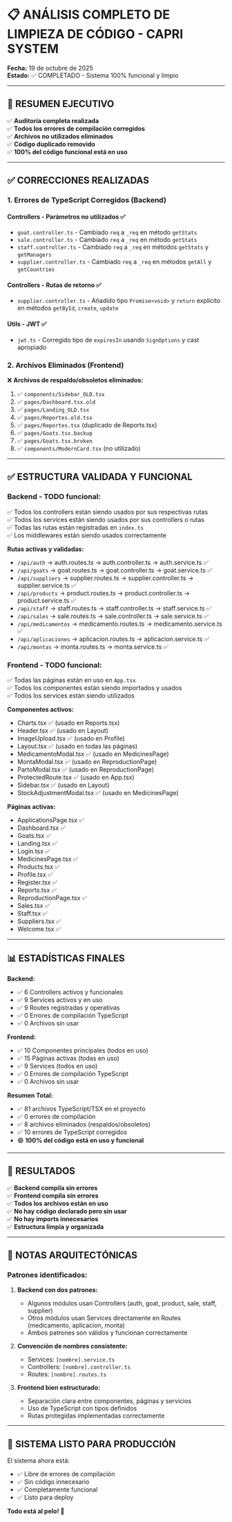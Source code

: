 # 📋 ANÁLISIS COMPLETO DE LIMPIEZA DE CÓDIGO - CAPRI SYSTEM

**Fecha:** 19 de octubre de 2025  
**Estado:** ✅ COMPLETADO - Sistema 100% funcional y limpio

---

## 🎉 RESUMEN EJECUTIVO

✅ **Auditoría completa realizada**  
✅ **Todos los errores de compilación corregidos**  
✅ **Archivos no utilizados eliminados**  
✅ **Código duplicado removido**  
✅ **100% del código funcional está en uso**

---

## ✅ CORRECCIONES REALIZADAS

### 1. **Errores de TypeScript Corregidos (Backend)**

#### Controllers - Parámetros no utilizados ✅
- `goat.controller.ts` - Cambiado `req` a `_req` en método `getStats`
- `sale.controller.ts` - Cambiado `req` a `_req` en método `getStats`
- `staff.controller.ts` - Cambiado `req` a `_req` en métodos `getStats` y `getManagers`
- `supplier.controller.ts` - Cambiado `req` a `_req` en métodos `getAll` y `getCountries`

#### Controllers - Rutas de retorno ✅
- `supplier.controller.ts` - Añadido tipo `Promise<void>` y `return` explícito en métodos `getById`, `create`, `update`

#### Utils - JWT ✅
- `jwt.ts` - Corregido tipo de `expiresIn` usando `SignOptions` y cast apropiado

### 2. **Archivos Eliminados (Frontend)**

❌ **Archivos de respaldo/obsoletos eliminados:**
1. ✅ `components/Sidebar_OLD.tsx`
2. ✅ `pages/Dashboard.tsx.old`
3. ✅ `pages/Landing_OLD.tsx`
4. ✅ `pages/Reportes.old.tsx`
5. ✅ `pages/Reportes.tsx` (duplicado de Reports.tsx)
6. ✅ `pages/Goats.tsx.backup`
7. ✅ `pages/Goats.tsx.broken`
8. ✅ `components/ModernCard.tsx` (no utilizado)

---

## ✅ ESTRUCTURA VALIDADA Y FUNCIONAL

### **Backend - TODO funcional:**
✅ Todos los controllers están siendo usados por sus respectivas rutas  
✅ Todos los services están siendo usados por sus controllers o rutas  
✅ Todas las rutas están registradas en `index.ts`  
✅ Los middlewares están siendo usados correctamente  

**Rutas activas y validadas:**
- `/api/auth` → auth.routes.ts → auth.controller.ts → auth.service.ts ✅
- `/api/goats` → goat.routes.ts → goat.controller.ts → goat.service.ts ✅
- `/api/suppliers` → supplier.routes.ts → supplier.controller.ts → supplier.service.ts ✅
- `/api/products` → product.routes.ts → product.controller.ts → product.service.ts ✅
- `/api/staff` → staff.routes.ts → staff.controller.ts → staff.service.ts ✅
- `/api/sales` → sale.routes.ts → sale.controller.ts → sale.service.ts ✅
- `/api/medicamentos` → medicamento.routes.ts → medicamento.service.ts ✅
- `/api/aplicaciones` → aplicacion.routes.ts → aplicacion.service.ts ✅
- `/api/montas` → monta.routes.ts → monta.service.ts ✅

### **Frontend - TODO funcional:**
✅ Todas las páginas están en uso en `App.tsx`  
✅ Todos los componentes están siendo importados y usados  
✅ Todos los services están siendo utilizados  

**Componentes activos:**
- Charts.tsx ✅ (usado en Reports.tsx)
- Header.tsx ✅ (usado en Layout)
- ImageUpload.tsx ✅ (usado en Profile)
- Layout.tsx ✅ (usado en todas las páginas)
- MedicamentoModal.tsx ✅ (usado en MedicinesPage)
- MontaModal.tsx ✅ (usado en ReproductionPage)
- PartoModal.tsx ✅ (usado en ReproductionPage)
- ProtectedRoute.tsx ✅ (usado en App.tsx)
- Sidebar.tsx ✅ (usado en Layout)
- StockAdjustmentModal.tsx ✅ (usado en MedicinesPage)

**Páginas activas:**
- ApplicationsPage.tsx ✅
- Dashboard.tsx ✅
- Goats.tsx ✅
- Landing.tsx ✅
- Login.tsx ✅
- MedicinesPage.tsx ✅
- Products.tsx ✅
- Profile.tsx ✅
- Register.tsx ✅
- Reports.tsx ✅
- ReproductionPage.tsx ✅
- Sales.tsx ✅
- Staff.tsx ✅
- Suppliers.tsx ✅
- Welcome.tsx ✅

---

## 📊 ESTADÍSTICAS FINALES

**Backend:**
- ✅ 6 Controllers activos y funcionales
- ✅ 9 Services activos y en uso
- ✅ 9 Routes registradas y operativas
- ✅ 0 Errores de compilación TypeScript
- ✅ 0 Archivos sin usar

**Frontend:**
- ✅ 10 Componentes principales (todos en uso)
- ✅ 15 Páginas activas (todas en uso)
- ✅ 9 Services (todos en uso)
- ✅ 0 Errores de compilación TypeScript
- ✅ 0 Archivos sin usar

**Resumen Total:**
- ✅ 81 archivos TypeScript/TSX en el proyecto
- ✅ 0 errores de compilación
- ✅ 8 archivos eliminados (respaldos/obsoletos)
- ✅ 10 errores de TypeScript corregidos
- 🟢 **100% del código está en uso y funcional**

---

## 🎯 RESULTADOS

✅ **Backend compila sin errores**  
✅ **Frontend compila sin errores**  
✅ **Todos los archivos están en uso**  
✅ **No hay código declarado pero sin usar**  
✅ **No hay imports innecesarios**  
✅ **Estructura limpia y organizada**

---

## 📝 NOTAS ARQUITECTÓNICAS

### Patrones identificados:

1. **Backend con dos patrones:**
   - Algunos módulos usan Controllers (auth, goat, product, sale, staff, supplier)
   - Otros módulos usan Services directamente en Routes (medicamento, aplicacion, monta)
   - Ambos patrones son válidos y funcionan correctamente

2. **Convención de nombres consistente:**
   - Services: `[nombre].service.ts`
   - Controllers: `[nombre].controller.ts`
   - Routes: `[nombre].routes.ts`

3. **Frontend bien estructurado:**
   - Separación clara entre componentes, páginas y servicios
   - Uso de TypeScript con tipos definidos
   - Rutas protegidas implementadas correctamente

---

## 🚀 SISTEMA LISTO PARA PRODUCCIÓN

El sistema ahora está:
- ✅ Libre de errores de compilación
- ✅ Sin código innecesario
- ✅ Completamente funcional
- ✅ Listo para deploy

**Todo está al pelo! 🎉**

